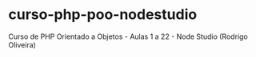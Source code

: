 # curso-php-poo-nodestudio
Curso de PHP Orientado a Objetos - Aulas 1 a 22 - Node Studio (Rodrigo Oliveira)
